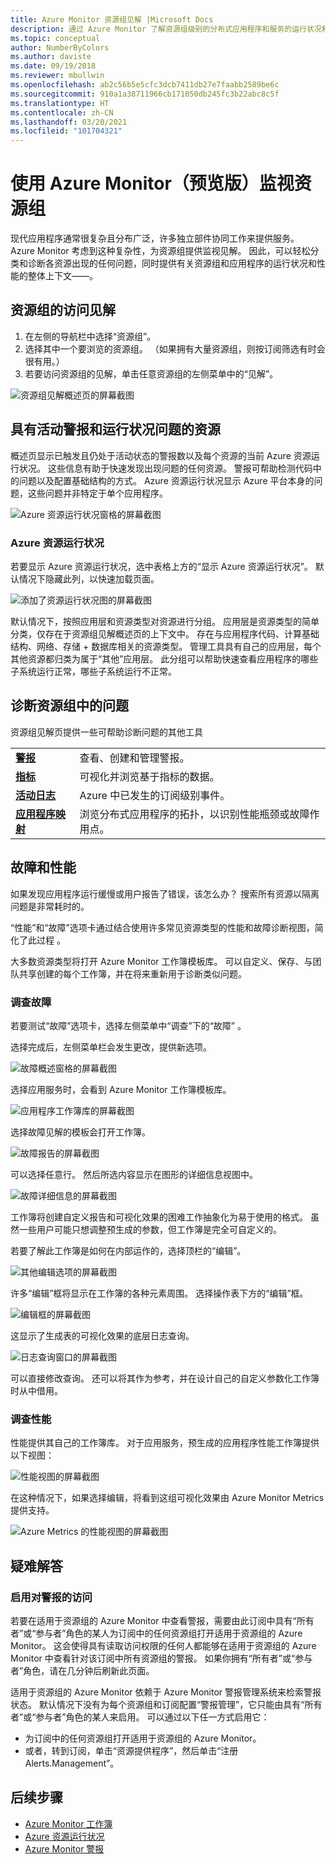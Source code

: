 ```yaml
---
title: Azure Monitor 资源组见解 |Microsoft Docs
description: 通过 Azure Monitor 了解资源组级别的分布式应用程序和服务的运行状况和性能
ms.topic: conceptual
author: NumberByColors
ms.author: daviste
ms.date: 09/19/2018
ms.reviewer: mbullwin
ms.openlocfilehash: ab2c56b5e5cfc3dcb7411db27e7faabb2589be6c
ms.sourcegitcommit: 910a1a38711966cb171050db245fc3b22abc8c5f
ms.translationtype: HT
ms.contentlocale: zh-CN
ms.lasthandoff: 03/20/2021
ms.locfileid: "101704321"
---
```

# <a name="monitor-resource-groups-with-azure-monitor-preview"></a>使用 Azure Monitor（预览版）监视资源组

现代应用程序通常很复杂且分布广泛，许多独立部件协同工作来提供服务。 Azure Monitor 考虑到这种复杂性，为资源组提供监视见解。 因此，可以轻松分类和诊断各资源出现的任何问题，同时提供有关资源组和应用程序的运行状况和性能的整体上下文&mdash;&mdash;。

## <a name="access-insights-for-resource-groups"></a>资源组的访问见解

1. 在左侧的导航栏中选择“资源组”。
2. 选择其中一个要浏览的资源组。 （如果拥有大量资源组，则按订阅筛选有时会很有用。）
3. 若要访问资源组的见解，单击任意资源组的左侧菜单中的“见解”。

![资源组见解概述页的屏幕截图](./media/resource-group-insights/0001-overview.png)

## <a name="resources-with-active-alerts-and-health-issues"></a>具有活动警报和运行状况问题的资源

概述页显示已触发且仍处于活动状态的警报数以及每个资源的当前 Azure 资源运行状况。 这些信息有助于快速发现出现问题的任何资源。 警报可帮助检测代码中的问题以及配置基础结构的方式。 Azure 资源运行状况显示 Azure 平台本身的问题，这些问题并非特定于单个应用程序。

![Azure 资源运行状况窗格的屏幕截图](./media/resource-group-insights/0002-overview.png)

### <a name="azure-resource-health"></a>Azure 资源运行状况

若要显示 Azure 资源运行状况，选中表格上方的“显示 Azure 资源运行状况”。 默认情况下隐藏此列，以快速加载页面。

![添加了资源运行状况图的屏幕截图](./media/resource-group-insights/0003-overview.png)

默认情况下，按照应用层和资源类型对资源进行分组。 应用层是资源类型的简单分类，仅存在于资源组见解概述页的上下文中。 存在与应用程序代码、计算基础结构、网络、存储 + 数据库相关的资源类型。 管理工具具有自己的应用层，每个其他资源都归类为属于“其他”应用层。 此分组可以帮助快速查看应用程序的哪些子系统运行正常，哪些子系统运行不正常。

## <a name="diagnose-issues-in-your-resource-group"></a>诊断资源组中的问题

资源组见解页提供一些可帮助诊断问题的其他工具

   |         |          |
   | ---------------- |:-----|
   | [**警报**](../alerts/alerts-overview.md)      |  查看、创建和管理警报。 |
   | [**指标**](../data-platform.md) | 可视化并浏览基于指标的数据。    |
   | [**活动日志**](../essentials/platform-logs-overview.md) | Azure 中已发生的订阅级别事件。  |
   | [**应用程序映射**](../app/app-map.md) | 浏览分布式应用程序的拓扑，以识别性能瓶颈或故障作用点。 |

## <a name="failures-and-performance"></a>故障和性能

如果发现应用程序运行缓慢或用户报告了错误，该怎么办？ 搜索所有资源以隔离问题是非常耗时的。

“性能”和“故障”选项卡通过结合使用许多常见资源类型的性能和故障诊断视图，简化了此过程 。

大多数资源类型将打开 Azure Monitor 工作簿模板库。 可以自定义、保存、与团队共享创建的每个工作簿，并在将来重新用于诊断类似问题。

### <a name="investigate-failures"></a>调查故障

若要测试“故障”选项卡，选择左侧菜单中“调查”下的“故障” 。

选择完成后，左侧菜单栏会发生更改，提供新选项。

![故障概述窗格的屏幕截图](./media/resource-group-insights/00004-failures.png)

选择应用服务时，会看到 Azure Monitor 工作簿模板库。

![应用程序工作簿库的屏幕截图](./media/resource-group-insights/0005-failure-insights-workbook.png)

选择故障见解的模板会打开工作簿。

![故障报告的屏幕截图](./media/resource-group-insights/0006-failure-visual.png)

可以选择任意行。 然后所选内容显示在图形的详细信息视图中。

![故障详细信息的屏幕截图](./media/resource-group-insights/0007-failure-details.png)

工作簿将创建自定义报告和可视化效果的困难工作抽象化为易于使用的格式。 虽然一些用户可能只想调整预生成的参数，但工作簿是完全可自定义的。

若要了解此工作簿是如何在内部运作的，选择顶栏的“编辑”。

![其他编辑选项的屏幕截图](./media/resource-group-insights/0008-failure-edit.png)

许多“编辑”框将显示在工作簿的各种元素周围。 选择操作表下方的“编辑”框。

![编辑框的屏幕截图](./media/resource-group-insights/0009-failure-edit-graph.png)

这显示了生成表的可视化效果的底层日志查询。

 ![日志查询窗口的屏幕截图](./media/resource-group-insights/0010-failure-edit-query.png)

可以直接修改查询。 还可以将其作为参考，并在设计自己的自定义参数化工作簿时从中借用。

### <a name="investigate-performance"></a>调查性能

性能提供其自己的工作簿库。 对于应用服务，预生成的应用程序性能工作簿提供以下视图：

 ![性能视图的屏幕截图](./media/resource-group-insights/0011-performance.png)

在这种情况下，如果选择编辑，将看到这组可视化效果由 Azure Monitor Metrics 提供支持。

 ![Azure Metrics 的性能视图的屏幕截图](./media/resource-group-insights/0012-performance-metrics.png)

## <a name="troubleshooting"></a>疑难解答

### <a name="enabling-access-to-alerts"></a>启用对警报的访问

若要在适用于资源组的 Azure Monitor 中查看警报，需要由此订阅中具有“所有者”或“参与者”角色的某人为订阅中的任何资源组打开适用于资源组的 Azure Monitor。 这会使得具有读取访问权限的任何人都能够在适用于资源组的 Azure Monitor 中查看针对该订阅中所有资源组的警报。 如果你拥有“所有者”或“参与者”角色，请在几分钟后刷新此页面。

适用于资源组的 Azure Monitor 依赖于 Azure Monitor 警报管理系统来检索警报状态。 默认情况下没有为每个资源组和订阅配置“警报管理”，它只能由具有“所有者”或“参与者”角色的某人来启用。 可以通过以下任一方式启用它：
* 为订阅中的任何资源组打开适用于资源组的 Azure Monitor。
* 或者，转到订阅，单击“资源提供程序”，然后单击“注册 Alerts.Management”。

## <a name="next-steps"></a>后续步骤

- [Azure Monitor 工作簿](../visualize/workbooks-overview.md)
- [Azure 资源运行状况](../../service-health/resource-health-overview.md)
- [Azure Monitor 警报](../alerts/alerts-overview.md)
